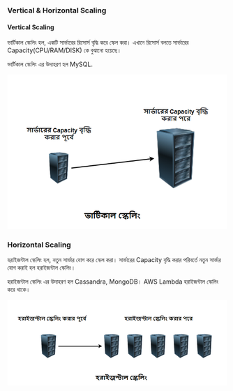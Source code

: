 ### Vertical & Horizontal Scaling

#### Vertical Scaling

ভার্টিকাল স্কেলিং হল, একটি সার্ভারের রিসোর্স বৃদ্ধি করে স্কেল করা। এখানে রিসোর্স বলতে সার্ভারের Capacity(CPU/RAM/DISK) কে বুঝানো হয়েছে।

ভার্টিকাল স্কেলিং এর উদাহরণ হল MySQL.

<p align="center">
  <img src="./images/vertical-scaling.png" alt="Vertical Scaling">
</p>

### Horizontal Scaling

হরাইজন্টাল স্কেলিং হল, নতুন সার্ভার যোগ করে স্কেল করা। সার্ভারের Capacity বৃদ্ধি করার পরিবর্তে নতুন সার্ভার যোগ করাই হল হরাইজন্টাল স্কেলিং।

হরাইজন্টাল স্কেলিং এর উদাহরণ হল Cassandra, MongoDB। AWS Lambda হরাইজন্টাল স্কেলিং করে থাকে।

<p align="center">
  <img src="./images/horizontal-scaling.png" alt="Horizontal Scaling">
</p>
